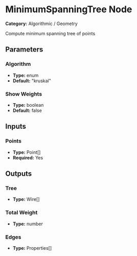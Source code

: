 
# MinimumSpanningTree Node

**Category:** Algorithmic / Geometry

Compute minimum spanning tree of points

## Parameters


### Algorithm
- **Type:** enum
- **Default:** "kruskal"





### Show Weights
- **Type:** boolean
- **Default:** false





## Inputs


### Points
- **Type:** Point[]
- **Required:** Yes



## Outputs


### Tree
- **Type:** Wire[]



### Total Weight
- **Type:** number



### Edges
- **Type:** Properties[]




